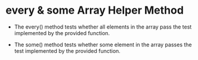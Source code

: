 # every & some Array Helper Method

- The every() method tests whether all elements in the array pass the test implemented by the provided function.

- The some() method tests whether some element in the array passes the test implemented by the provided function.